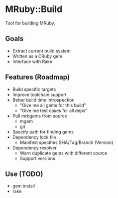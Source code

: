 # MRuby::Build

Tool for building MRuby.

## Goals

* Extract current build system
* Written as a CRuby gem
* Interface with Rake

## Features (Roadmap)

* Build specific targets
* Improve toolchain support
* Better build time introspection
  * "Give me all gems for this build"
  * "Give me test cases for all deps"
* Pull mrbgems from source
  * mgem
  * git
* Specify path for finding gems
* Dependency lock file
  * Manifest specifies SHA/Tag/Branch (Version)
* Dependency resolver
  * Warn duplicate gems with different source
  * Support versions

## Use (TODO)

* gem install
* rake

